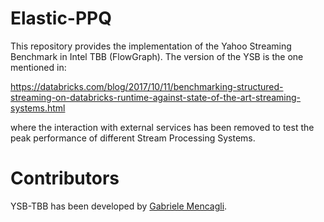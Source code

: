 # Elastic-PPQ
This repository provides the implementation of the Yahoo Streaming Benchmark in Intel TBB (FlowGraph). The version of the YSB is the one mentioned in:

https://databricks.com/blog/2017/10/11/benchmarking-structured-streaming-on-databricks-runtime-against-state-of-the-art-streaming-systems.html

where the interaction with external services has been removed to test the peak performance of different Stream Processing Systems.

# Contributors
YSB-TBB has been developed by [Gabriele Mencagli](mailto:mencagli@di.unipi.it).

